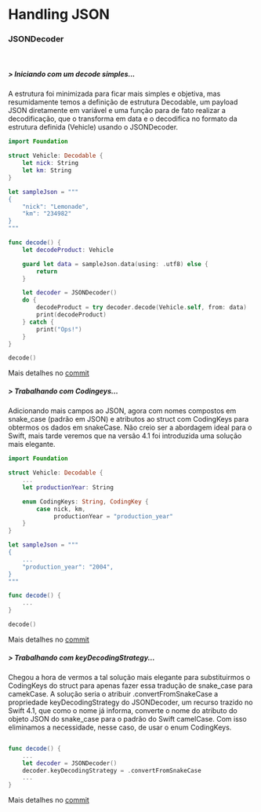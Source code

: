# Handling JSON

### JSONDecoder
<br/> 

##### > Iniciando com um decode simples...
A estrutura foi minimizada para ficar mais simples e objetiva, mas resumidamente temos a definição de estrutura Decodable, um payload JSON diretamente em variável e uma função para de fato realizar a decodificação, que o transforma em data e o decodifica no formato da estrutura definida (Vehicle) usando o JSONDecoder.

```Swift
import Foundation

struct Vehicle: Decodable {
    let nick: String
    let km: String
}

let sampleJson = """
{
    "nick": "Lemonade",
    "km": "234982"
}
"""

func decode() {
    let decodeProduct: Vehicle

    guard let data = sampleJson.data(using: .utf8) else {
        return
    }

    let decoder = JSONDecoder()
    do {
        decodeProduct = try decoder.decode(Vehicle.self, from: data)
        print(decodeProduct)
    } catch {
        print("Ops!")
    }
}

decode()
```
Mais detalhes no [commit](https://github.com/jonatttan/handling_json/commit/3412828ba6c2261444479e22797d8114b7002bc7)

##### > Trabalhando com Codingeys...
Adicionando mais campos ao JSON, agora com nomes compostos em snake_case (padrão em JSON) e atributos ao struct com CodingKeys para obtermos os dados em snakeCase. Não creio ser a abordagem ideal para o Swift, mais tarde veremos que na versão 4.1 foi introduzida uma solução mais elegante.

```Swift
import Foundation

struct Vehicle: Decodable {
    ...
    let productionYear: String

    enum CodingKeys: String, CodingKey {
        case nick, km,
             productionYear = "production_year"
    }
}

let sampleJson = """
{
    ...
    "production_year": "2004",
}
"""

func decode() {
    ...
}

decode()
```
Mais detalhes no [commit](https://github.com/jonatttan/handling_json/commit/ccaf475e4a22c7c0df46a81f6a2c09af08ef14e5)

##### > Trabalhando com keyDecodingStrategy...
Chegou a hora de vermos a tal solução mais elegante para substituirmos o CodingKeys do struct para apenas fazer essa tradução de snake_case para camekCase. A solução seria o atribuir .convertFromSnakeCase a propriedade keyDecodingStrategy do JSONDecoder, um recurso trazido no Swift 4.1, que como o nome já informa, converte o nome do atributo do objeto JSON do snake_case para o padrão do Swift camelCase. Com isso eliminamos a necessidade, nesse caso, de usar o enum CodingKeys.

```Swift

func decode() {
    ...
    let decoder = JSONDecoder()
    decoder.keyDecodingStrategy = .convertFromSnakeCase
    ...
}
```
Mais detalhes no [commit](https://github.com/jonatttan/handling_json/commit/e9c817a8be0670b143ee43cf4d13c0ac17b3ffef)
